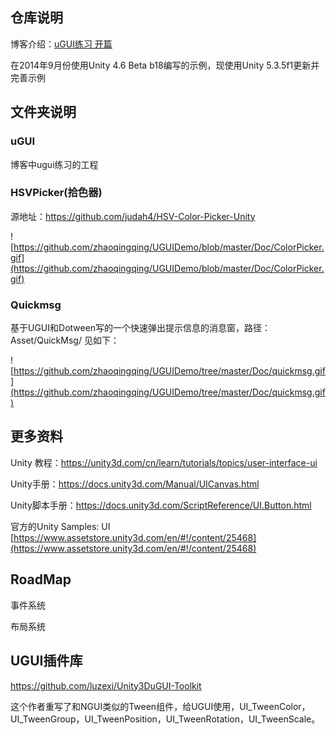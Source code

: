 ## 仓库说明

博客介绍：[uGUI练习 开篇](http://www.cnblogs.com/zhaoqingqing/p/3972596.html)

在2014年9月份使用Unity 4.6 Beta b18编写的示例，现使用Unity 5.3.5f1更新并完善示例 

## 文件夹说明

### uGUI

博客中ugui练习的工程

### HSVPicker(拾色器)

源地址：https://github.com/judah4/HSV-Color-Picker-Unity

![https://github.com/zhaoqingqing/UGUIDemo/blob/master/Doc/ColorPicker.gif](https://github.com/zhaoqingqing/UGUIDemo/blob/master/Doc/ColorPicker.gif)

### Quickmsg

基于UGUI和Dotween写的一个快速弹出提示信息的消息窗，路径：Asset/QuickMsg/ 见如下：

![https://github.com/zhaoqingqing/UGUIDemo/tree/master/Doc/quickmsg.gif](https://github.com/zhaoqingqing/UGUIDemo/tree/master/Doc/quickmsg.gif)

## 更多资料

Unity 教程：https://unity3d.com/cn/learn/tutorials/topics/user-interface-ui

Unity手册：https://docs.unity3d.com/Manual/UICanvas.html

Unity脚本手册：https://docs.unity3d.com/ScriptReference/UI.Button.html

官方的Unity Samples: UI [https://www.assetstore.unity3d.com/en/#!/content/25468](https://www.assetstore.unity3d.com/en/#!/content/25468)

## RoadMap

事件系统

布局系统





## UGUI插件库

https://github.com/luzexi/Unity3DuGUI-Toolkit

这个作者重写了和NGUI类似的Tween组件，给UGUI使用，UI_TweenColor，UI_TweenGroup，UI_TweenPosition，UI_TweenRotation，UI_TweenScale。